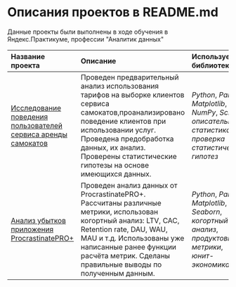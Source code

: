 # Описания проектов в README.md

Данные проекты были выполнены в ходе обучения в Яндекс.Практикуме, профессии "Аналитик данных"

| Название проекта | Описание | Используемые библиотеки | 
| :---------------------- | :---------------------- | :---------------------- |
| [Исследование поведения пользователей сервиса аренды самокатов](samokat) | Проведен предварительный анализ использования тарифов на выборке клиентов сервиса  самокатов,проанализировано поведение клиентов при использовании услуг. Проведена предобработка данных, их анализ. Проверены статистические гипотезы на основе имеющихся данных.|*Python*, *Pandas*, *Matplotlib*, *NumPy*, *SciPy*, *описательная статистика*, *проверка статистических гипотез*|
| [Анализ убытков приложения ProcrastinatePRO+](app-procrastinate-pro) | Проведен анализ данных от ProcrastinatePRO+. Рассчитаны различные метрики, использован когортный анализ: LTV, CAC, Retention rate, DAU, WAU, MAU и т.д. Использованы уже написанные ранее функции расчёта метрик. Сделаны правильные выводы по полученным данным.|*Python*, *Pandas*, *Matplotlib*, *Seaborn*, *когортный анализ*, *продуктовые метрики*, *юнит-экономика*|
